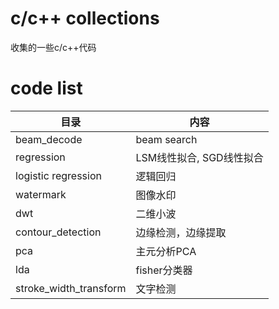 # c/c++ collections
收集的一些c/c++代码


# code list


|目录|内容|
|----|----|
|beam_decode|beam search
|regression|LSM线性拟合, SGD线性拟合|
|logistic regression|逻辑回归|
|watermark|图像水印|
|dwt|二维小波|
|contour_detection|边缘检测，边缘提取|
|pca|主元分析PCA|
|lda|fisher分类器|
|stroke_width_transform|文字检测|
